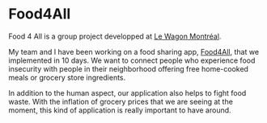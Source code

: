 <h1>Food4All</h1>

<p>Food 4 All is a group project developped at <a href="https://github.com/lewagon" target="_blank">Le Wagon Montréal</a>. 

My team and I have been working on a food sharing app, <a href="https://www.food4all.click" target="_blank">Food4All</a>, that we implemented in 10 days. We want to connect people who experience food insecurity with people in their neighborhood offering free home-cooked meals or grocery store ingredients.

In addition to the human aspect, our application also helps to fight food waste. With the inflation of grocery prices that we are seeing at the moment, this kind of application is really important to have around.</p>

